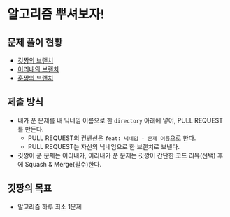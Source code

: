 # 알고리즘 뿌셔보자!

## 문제 풀이 현황

- [깃짱의 브랜치](https://github.com/seoul-developer/algorithm/tree/gitchan)
- [이리내의 브랜치](https://github.com/seoul-developer/algorithm/tree/irene)
- [훈짱의 브랜치](https://github.com/seoul-developer/algorithm/tree/hoonchan)

## 제출 방식

- 내가 푼 문제를 내 닉네임 이름으로 한 `directory` 아래에 넣어, PULL REQUEST를 만든다.
    - PULL REQUEST의 컨벤션은 `feat: 닉네임 - 문제 이름`으로 한다.
    - PULL REQUEST는 자신의 닉네임으로 한 브랜치로 보낸다.
- 깃짱이 푼 문제는 이리내가, 이리내가 푼 문제는 깃짱이 간단한 코드 리뷰(선택) 후에 Squash & Merge(필수)한다. 

## 깃짱의 목표

- 알고리즘 하루 최소 1문제
